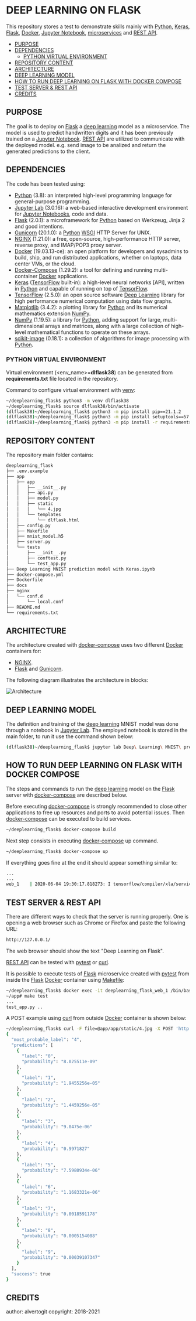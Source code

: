 # DEEP LEARNING ON FLASK <!-- omit in toc -->

This repository stores a test to demonstrate skills mainly with [Python], [Keras], [Flask], [Docker], [Jupyter Notebook], [microservices] and [REST API].

- [PURPOSE](#purpose)
- [DEPENDENCIES](#dependencies)
  - [PYTHON VIRTUAL ENVIRONMENT](#python-virtual-environment)
- [REPOSITORY CONTENT](#repository-content)
- [ARCHITECTURE](#architecture)
- [DEEP LEARNING MODEL](#deep-learning-model)
- [HOW TO RUN DEEP LEARNING ON FLASK WITH DOCKER COMPOSE](#how-to-run-deep-learning-on-flask-with-docker-compose)
- [TEST SERVER & REST API](#test-server--rest-api)
- [CREDITS](#credits)

## PURPOSE

The goal is to deploy on [Flask] a [deep learning] model as a microservice. The model is used to predict handwritten digits and it has been previously trained on a [Jupyter Notebook]. [REST API] are utilized to communicate with the deployed model. e.g. send image to be analized and return the generated predictions to the client.

## DEPENDENCIES

The code has been tested using:

* [Python] (3.8): an interpreted high-level programming language for general-purpose programming.
* [Jupyter Lab] (3.0.16): a web-based interactive development environment for [Jupyter Notebooks], code and data.
* [Flask] (2.0.1): a microframework for [Python] based on Werkzeug, Jinja 2 and good intentions.
* [Gunicorn] (20.1.0): a [Python] [WSGI] HTTP Server for UNIX.
* [NGINX] (1.21.0): a free, open-source, high-performance HTTP server, reverse proxy, and IMAP/POP3 proxy server.
* [Docker] (19.03.13-ce): an open platform for developers and sysadmins to build, ship, and run distributed applications, whether on laptops, data center VMs, or the cloud.
* [Docker-Compose] (1.29.2): a tool for defining and running multi-container [Docker] applications.
* [Keras] ([TensorFlow] built-in): a high-level neural networks [API], written in [Python] and capable of running on top of [TensorFlow].
* [TensorFlow] (2.5.0): an open source software [Deep Learning] library for high performance numerical computation using data flow graphs.
* [Matplotlib] (3.4.2): a plotting library for [Python] and its numerical mathematics extension [NumPy].
* [NumPy] (1.19.5): a library for [Python], adding support for large, multi-dimensional arrays and matrices, along with a large collection of high-level mathematical functions to operate on these arrays.
* [scikit-image] (0.18.1): a collection of algorithms for image processing with [Python].

### PYTHON VIRTUAL ENVIRONMENT

Virtual environment (<env_name>=**dlflask38**) can be generated from **requirements.txt** file located in the repository.


Command to configure virtual environment with [venv]:

```bash
~/deeplearning_flask$ python3 -m venv dlflask38
~/deeplearning_flask$ source dlflask38/bin/activate
(dlflask38)~/deeplearning_flask$ python3 -m pip install pip==21.1.2
(dlflask38)~/deeplearning_flask$ python3 -m pip install setuptools==57.0.0
(dlflask38)~/deeplearning_flask$ python3 -m pip install -r requirements.txt
```

## REPOSITORY CONTENT

The repository main folder contains:

```bash
deeplearning_flask
├── .env.example
├── app
│   ├── app
│   │   ├── __init__.py
│   │   ├── api.py
│   │   ├── model.py
│   │   ├── static
│   │   │   └── 4.jpg
│   │   └── templates
│   │       └── dlflask.html
│   ├── config.py
│   ├── Makefile
│   ├── mnist_model.h5
│   ├── server.py
│   └── tests
│       ├── __init__.py
│       ├── conftest.py
│       └── test_app.py
├── Deep Learning MNIST prediction model with Keras.ipynb
├── docker-compose.yml
├── Dockerfile
├── docs
├── nginx
│   └── conf.d
│       └── local.conf
├── README.md
└── requirements.txt
```

## ARCHITECTURE

The architecture created with [docker-compose] uses two different [Docker] containers for:

* [NGINX].
* [Flask] and [Gunicorn].

The following diagram illustrates the architecture in blocks:

![Architecture](docs/architecture.png)

## DEEP LEARNING MODEL

The definition and training of the [deep learning] MNIST model was done through a notebook in [Jupyter Lab]. The employed notebook is stored in the main folder, to run it use the command shown below:

```bash
(dlflask38)~/deeplearning_flask$ jupyter lab Deep\ Learning\ MNIST\ prediction\ model\ with\ Keras.ipynb
```

## HOW TO RUN DEEP LEARNING ON FLASK WITH DOCKER COMPOSE

The steps and commands to run the [deep learning] model on the [Flask] server with [docker-compose] are described below.

Before executing [docker-compose] is strongly recommended to close other applications to free up resources and ports to avoid potential issues. Then [docker-compose] can be executed to build services.

```bash
~/deeplearning_flask$ docker-compose build
```

Next step consists in executing [docker-compose] up command.

```bash
~/deeplearning_flask$ docker-compose up
```

If everything goes fine at the end it should appear something similar to:

```bash
...
...
web_1    | 2020-06-04 19:30:17.818273: I tensorflow/compiler/xla/service/service.cc:176]   StreamExecutor device (0): Host, Default Version
```

## TEST SERVER & REST API

There are different ways to check that the server is running properly. One is opening a web browser such as Chrome or Firefox and paste the following URL:

```bash
http://127.0.0.1/
```

The web browser should show the text "Deep Learning on Flask".

[REST API] can be tested with [pytest] or [curl].

It is possible to execute tests of [Flask] microservice created with [pytest] from inside the [Flask] [Docker] container using [Makefile]:

```bash
~/deeplearning_flask$ docker exec -it deeplearning_flask_web_1 /bin/bash
~/app# make test
...
test_app.py ..                                                         [100%]
```

A POST example using [curl] from outside [Docker] container is shown below:

```bash
~/deeplearning_flask$ curl -F file=@app/app/static/4.jpg -X POST 'http://127.0.0.1/api/predictlabel' | json_pp
{
  "most_probable_label": "4",
  "predictions": [
    {
      "label": "0",
      "probability": "8.025511e-09"
    },
    {
      "label": "1",
      "probability": "1.9455256e-05"
    },
    {
      "label": "2",
      "probability": "1.4459256e-05"
    },
    {
      "label": "3",
      "probability": "9.0475e-06"
    },
    {
      "label": "4",
      "probability": "0.9971827"
    },
    {
      "label": "5",
      "probability": "7.5980934e-06"
    },
    {
      "label": "6",
      "probability": "1.1683321e-06"
    },
    {
      "label": "7",
      "probability": "0.0018591178"
    },
    {
      "label": "8",
      "probability": "0.0005154088"
    },
    {
      "label": "9",
      "probability": "0.00039107347"
    }
  ],
  "success": true
}
```

## CREDITS

author: alvertogit
copyright: 2018-2021

[Python]: https://www.python.org/
[Flask]: https://flask.palletsprojects.com/en/1.1.x/
[Gunicorn]: https://gunicorn.org/
[WSGI]: https://en.wikipedia.org/wiki/Web_Server_Gateway_Interface
[NGINX]: https://www.nginx.com/
[Docker]: https://www.docker.com/
[microservices]: https://en.wikipedia.org/wiki/Microservices
[REST API]: https://en.wikipedia.org/wiki/Representational_state_transfer
[Docker-Compose]: https://github.com/docker/compose
[venv]: https://docs.python.org/3/library/venv.html
[Jupyter Lab]: https://jupyter.org/
[Jupyter Notebook]: https://jupyter.org/
[Jupyter Notebooks]: https://jupyter.org/
[Deep Learning]: https://en.wikipedia.org/wiki/Deep_learning
[Keras]: https://keras.io/
[TensorFlow]: https://www.tensorflow.org/
[Matplotlib]: https://matplotlib.org/
[NumPy]: https://numpy.org/
[scikit-image]: https://scikit-image.org/
[curl]: https://curl.haxx.se/
[pytest]: https://docs.pytest.org/en/latest/
[Makefile]: https://en.wikipedia.org/wiki/Makefile
